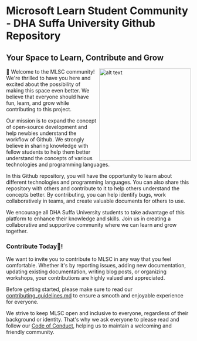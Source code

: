 # Microsoft Learn Student Community - DHA Suffa University Github Repository
## Your Space to Learn, Contribute and Grow
<div>
 <!-- <img src="https://user-images.githubusercontent.com/90326051/232242499-80d2e0e0-6999-4db1-85db-a05a55e6d472.png" alt="alt text" width="400" align="right"/> -->
  <img src="https://user-images.githubusercontent.com/90326051/232284231-07232185-093d-499d-bcf5-17fca4275491.png" alt="alt text" width="250" align="right"/>

  <p>
👋 Welcome to the MLSC community! We're thrilled to have you here and excited about the possibility of making this space even better. We believe that everyone should have fun, learn, and grow while contributing to this project.

Our mission is to expand the concept of open-source development and help newbies understand the workflow of Github. We strongly believe in sharing knowledge with fellow students to help them better understand the concepts of various technologies and programming languages.

In this Github repository, you will have the opportunity to learn about different technologies and programming languages. You can also share this repository with others and contribute to it to help others understand the concepts better. By contributing, you can help identify bugs, work collaboratively in teams, and create valuable documents for others to use.

We encourage all DHA Suffa University students to take advantage of this platform to enhance their knowledge and skills. Join us in creating a collaborative and supportive community where we can learn and grow together.
</p>

</div>


### Contribute Today🤝!

We want to invite you to contribute to MLSC in any way that you feel comfortable. Whether it's by reporting issues, adding new documentation, updating existing documentation, writing blog posts, or organizing workshops, your contributions are highly valued and appreciated.

Before getting started, please make sure to read our [contributing_guidelines.md](https://github.com/KiranAminPanjwani/MLSC-DSU-Learning-Contributing-Resources/blob/main/Contributing_Guidlines.md) to ensure a smooth and enjoyable experience for everyone.

We strive to keep MLSC open and inclusive to everyone, regardless of their background or identity. That's why we ask everyone to please read and follow our [Code of Conduct](https://github.com/KiranAminPanjwani/MLSC-DSU-Learning-Contributing-Resources/blob/main/CODE_OF_CONDUCT.md), helping us to maintain a welcoming and friendly community.





